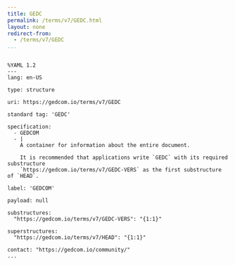 ```yaml
---
title: GEDC
permalink: /terms/v7/GEDC.html
layout: none
redirect-from:
  - /terms/v7/GEDC
...
```


```

%YAML 1.2
---
lang: en-US

type: structure

uri: https://gedcom.io/terms/v7/GEDC

standard tag: 'GEDC'

specification:
  - GEDCOM
  - |
    A container for information about the entire document.
    
    It is recommended that applications write `GEDC` with its required substructure
    `https://gedcom.io/terms/v7/GEDC-VERS` as the first substructure of `HEAD`.

label: 'GEDCOM'

payload: null

substructures:
  "https://gedcom.io/terms/v7/GEDC-VERS": "{1:1}"

superstructures:
  "https://gedcom.io/terms/v7/HEAD": "{1:1}"

contact: "https://gedcom.io/community/"
...

```
